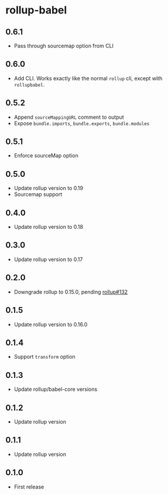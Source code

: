# rollup-babel

## 0.6.1

* Pass through sourcemap option from CLI

## 0.6.0

* Add CLI. Works exactly like the normal `rollup` cli, except with `rollupbabel`.

## 0.5.2

* Append `sourceMappingURL` comment to output
* Expose `bundle.imports`, `bundle.exports`, `bundle.modules`

## 0.5.1

* Enforce sourceMap option

## 0.5.0

* Update rollup version to 0.19
* Sourcemap support

## 0.4.0

* Update rollup version to 0.18

## 0.3.0

* Update rollup version to 0.17

## 0.2.0

* Downgrade rollup to 0.15.0, pending [rollup#132](https://github.com/rollup/rollup/issues/132)

## 0.1.5

* Update rollup version to 0.16.0

## 0.1.4

* Support `transform` option

## 0.1.3

* Update rollup/babel-core versions

## 0.1.2

* Update rollup version

## 0.1.1

* Update rollup version

## 0.1.0

* First release
